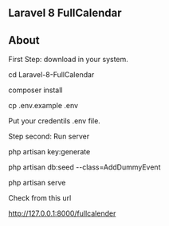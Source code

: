 ## Laravel 8 FullCalendar


## About

First Step: download in your system.


cd Laravel-8-FullCalendar

composer install

cp .env.example .env

Put your credentils .env file.

Step second: Run server

php artisan key:generate

php artisan db:seed --class=AddDummyEvent

php artisan serve

Check from this url

http://127.0.0.1:8000/fullcalender

